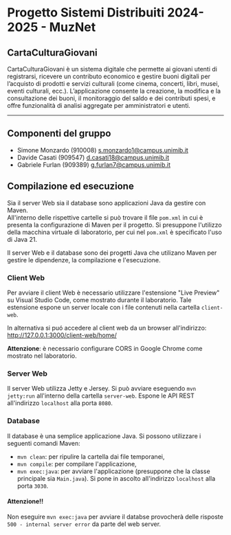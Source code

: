 # Progetto Sistemi Distribuiti 2024-2025 - MuzNet

## CartaCulturaGiovani

CartaCulturaGiovani è un sistema digitale che permette ai giovani utenti di registrarsi, ricevere un contributo economico e gestire buoni digitali per l’acquisto di prodotti e servizi culturali (come cinema, concerti, libri, musei, eventi culturali, ecc.). L’applicazione consente la creazione, la modifica e la consultazione dei buoni, il monitoraggio del saldo e dei contributi spesi, e offre funzionalità di analisi aggregate per amministratori e utenti.

---

## Componenti del gruppo

* Simone Monzardo (910008) <s.monzardo1@campus.unimib.it>
* Davide Casati (909547) <d.casati18@campus.unimib.it>
* Gabriele Furlan (909389) <g.furlan7@campus.unimib.it>

## Compilazione ed esecuzione

Sia il server Web sia il database sono applicazioni Java da gestire con Maven. <br> All'interno delle rispettive cartelle si può trovare il file `pom.xml` in cui è presenta la configurazione di Maven per il progetto. Si presuppone l'utilizzo della macchina virtuale di laboratorio, per cui nel `pom.xml` è specificato l'uso di Java 21.

Il server Web e il database sono dei progetti Java che utilizano Maven per gestire le dipendenze, la compilazione e l'esecuzione.

### Client Web

Per avviare il client Web è necessario utilizzare l'estensione "Live Preview" su Visual Studio Code, come mostrato durante il laboratorio. Tale estensione espone un server locale con i file contenuti nella cartella `client-web`.

In alternativa si puó accedere al client web da un browser all'indirizzo: http://127.0.0.1:3000/client-web/home/


**Attenzione**: è necessario configurare CORS in Google Chrome come mostrato nel laboratorio.

### Server Web

Il server Web utilizza Jetty e Jersey. Si può avviare eseguendo `mvn jetty:run` all'interno della cartella `server-web`. Espone le API REST all'indirizzo `localhost` alla porta `8080`.

### Database

Il database è una semplice applicazione Java. Si possono utilizzare i seguenti comandi Maven:

* `mvn clean`: per ripulire la cartella dai file temporanei,
* `mvn compile`: per compilare l'applicazione,
* `mvn exec:java`: per avviare l'applicazione (presuppone che la classe principale sia `Main.java`). Si pone in ascolto all'indirizzo `localhost` alla porta `3030`.

#### Attenzione!!

Non eseguire `mvn exec:java` per avviare il databse provocherà delle risposte `500 - internal server error` da parte del web server.